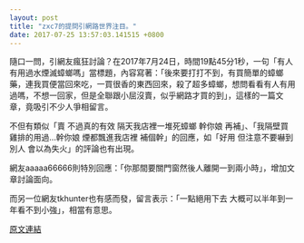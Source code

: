 ```yaml
---
layout: post
title: "zxc7的提問引網路世界注目。"
date: 2017-07-25 13:57:03.141515 +0800
---
```


隨口一問，引網友瘋狂討論？在2017年7月24日，時間19點45分1秒，一句「有人有用過水煙滅蟑螂嗎」當標題，內容寫著：「後來要打打不到，有買簡單的蟑螂藥，連我買便當回來吃，一買很香的東西回來，殺了超多蟑螂，想問看看有人有用過嗎，不想一回家，但是全聯跟小屈沒賣，似乎網路才買的到」，這樣的一篇文章，竟吸引不少人爭相留言。

不但有類似「賣  不過真的有效 隔天我店裡一堆死蟑螂 幹你娘 再補」、「我隔壁買雞排的用過...幹你娘 煙都飄進我店裡 補個幹」的回應，如「好用 但注意不要嚇到別人 會以為失火」的評論也有出現。

網友aaaaa66666則特別回應：「你那間要關門窗然後人離開一到兩小時」，增加文章討論面向。

而另一位網友tkhunter也有感而發，留言表示：「一點絕用下去 大概可以半年到一年看不到小強」，相當有意思。

<a href = "https://www.ptt.cc/bbs/Gossiping/M.1500896704.A.3A8.html">原文連結</a>


